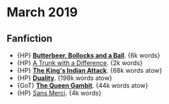 # March 2019

## Fanfiction

 - {HP} **[Butterbeer, Bollocks and a Ball](https://archiveofourown.org/works/14827499)**. {6k words}
 - {HP} [A Trunk with a Difference](https://archiveofourown.org/works/18208448). {2k words}
 - {HP} **[The King's Indian Attack](https://archiveofourown.org/works/6975322)**. {68k words atow}
 - {HP} **[Duality](https://archiveofourown.org/works/6881563)**. {198k words atow}
 - {GoT} **[The Queen Gambit](https://archiveofourown.org/works/2712119)**. {44k words atow}
 - {HP} [Sans Merci](https://archiveofourown.org/works/8326090). {4k words}
